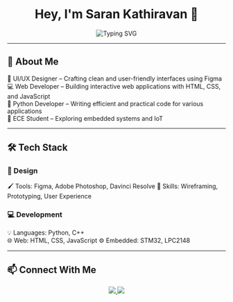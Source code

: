 
<h1 align="center">Hey, I'm Saran Kathiravan 👋</h1>

<p align="center">
  <img src="https://readme-typing-svg.herokuapp.com?font=Arial&size=20&duration=3000&color=F75C7E&center=true&vCenter=true&width=450&lines=UI%2FUX+Designer;Python+Developer;Web+Developer;ECE+Student" alt="Typing SVG">
</p>

---

## 🚀 About Me  
🎨 UI/UX Designer – Crafting clean and user-friendly interfaces using Figma   
💻 Web Developer – Building interactive web applications with HTML, CSS, and JavaScript  
🐍 Python Developer – Writing efficient and practical code for various applications  
🔬 ECE Student – Exploring embedded systems and IoT  

---

## 🛠️ Tech Stack  

### 🎨 Design  
🖌️ Tools: Figma, Adobe Photoshop, Davinci Resolve
📌 Skills: Wireframing, Prototyping, User Experience  

### 💻 Development  
💡 Languages: Python, C++  
🌐 Web: HTML, CSS, JavaScript
⚙️ Embedded: STM32, LPC2148  

---

## 📫 Connect With Me  
<p align="center">
  <a href="https://www.linkedin.com/in/saran-kathiravan-442165276/">
    <img src="https://img.shields.io/badge/LinkedIn-0077B5?style=for-the-badge&logo=linkedin&logoColor=white">
  </a>
  <a href="https://www.behance.net/sarankathiravan">
    <img src="https://img.shields.io/badge/Behance-1769FF?style=for-the-badge&logo=behance&logoColor=white">
  </a>
</p>
